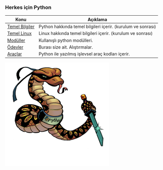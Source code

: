 ### Herkes için Python ###


Konu         | Açıklama
------------ | -------------
[Temel Bilgiler](https://github.com/besimaltnok/PFE/tree/master/temelbilgiler) | Python hakkında temel bilgileri içerir. (kurulum ve sonrası)
[Temel Linux](https://github.com/besimaltnok/PFE/tree/master/temellinux) | Linux hakkında temel bilgileri içerir. (kurulum ve sonrası)
[Modüller](https://github.com/besimaltnok/python4hackers/tree/master/modules) | Kullanışlı python modülleri.
[Ödevler](https://github.com/besimaltnok/python4hackers/tree/master/odevler) | Burası size ait. Alıştırmalar.
[Araçlar](https://github.com/besimaltnok/python4hackers/tree/master/examples) | Python ile yazılmış işlevsel araç kodları içerir.

<a href="#" rel="some text">![cypm](/img/phackers.png)</a>

